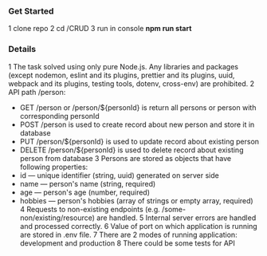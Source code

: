 ### Get Started

1 clone repo
2 cd /CRUD
3 run in console **npm run start**

### Details

1 The task solved using only pure Node.js. Any libraries and packages (except nodemon, eslint and its plugins, prettier and its plugins, uuid, webpack and its plugins, testing tools, dotenv, cross-env) are prohibited.
2 API path /person:
 - GET /person or /person/${personId} is return all persons or person with corresponding personId
 - POST /person is used to create record about new person and store it in database
 - PUT /person/${personId} is used to update record about existing person
 - DELETE /person/${personId} is used to delete record about existing person from database
3 Persons are stored as objects that have following properties:
 - id — unique identifier (string, uuid) generated on server side
 - name — person's name (string, required)
 - age — person's age (number, required)
 - hobbies — person's hobbies (array of strings or empty array, required)
4 Requests to non-existing endpoints (e.g. /some-non/existing/resource) are handled.
5 Internal server errors are handled and processed correctly.
6 Value of port on which application is running are stored in .env file.
7 There are 2 modes of running application: development and production
8 There could be some tests for API